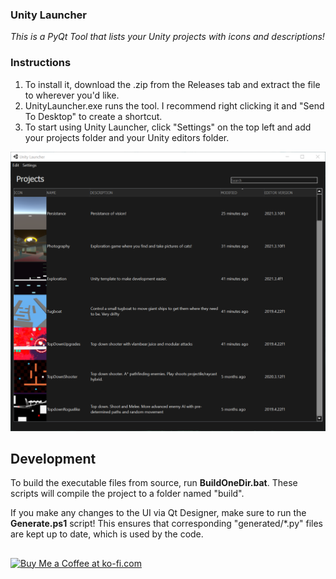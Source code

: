 ### Unity Launcher
*This is a PyQt Tool that lists your Unity projects with icons and descriptions!*

### Instructions
1. To install it, download the .zip from the Releases tab and extract the file to wherever you'd like.
2. UnityLauncher.exe runs the tool. I recommend right clicking it and "Send To Desktop" to create a shortcut.
3. To start using Unity Launcher, click "Settings" on the top left and add your projects folder and your Unity editors folder.

![Unity Launcher Example Image](https://raw.githubusercontent.com/Kainkun/UnityLauncher/main/images/UnityLauncherExample.png)

## Development
To build the executable files from source, run **BuildOneDir.bat**.
These scripts will compile the project to a folder named "build".

If you make any changes to the UI via Qt Designer, make sure to run the **Generate.ps1** script!
This ensures that corresponding "generated/*.py" files are kept up to date, which is used by the code.

##

<a href='https://ko-fi.com/kainkun' target='_blank'><img height='35' style='border:0px;height:46px;' src='https://az743702.vo.msecnd.net/cdn/kofi3.png?v=0' border='0' alt='Buy Me a Coffee at ko-fi.com' />
